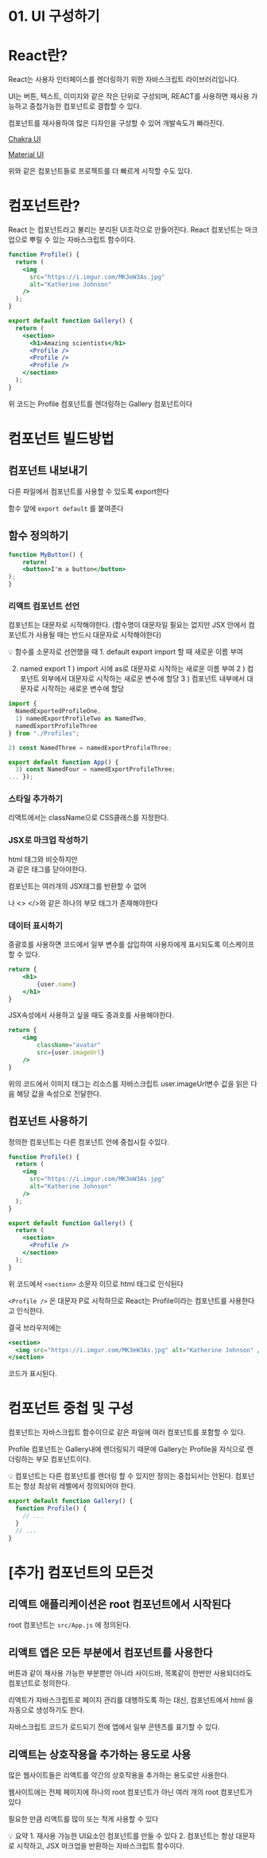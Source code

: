 # 01. UI 구성하기

# React란?

React는 사용자 인터페이스를 렌더링하기 위한 자바스크립트 라이브러리입니다.

UI는 버튼, 텍스트, 이미지와 같은 작은 단위로 구성되며, REACT를 사용하면 재사용 가능하고 중첩가능한 컴포넌트로 결합할 수 있다.

컴포넌트를 재사용하여 많은 디자인을 구성할 수 있어 개발속도가 빠라진다.

[Chakra UI](https://chakra-ui.com/)

[Material UI](https://mui.com/core/)

위와 같은 컴포넌트들로 프로젝트를 더 빠르게 시작할 수도 있다. 

# 컴포넌트란?

React 는 컴포넌트라고 불리는 분리된 UI조각으로 만들어진다. 
React 컴포넌트는 마크업으로 뿌릴 수 있는 자바스크립트 함수이다. 

```jsx
function Profile() {
  return (
    <img
      src="https://i.imgur.com/MK3eW3As.jpg"
      alt="Katherine Johnson"
    />
  );
}

export default function Gallery() {
  return (
    <section>
      <h1>Amazing scientists</h1>
      <Profile />
      <Profile />
      <Profile />
    </section>
  );
}
```

위 코드는 Profile 컴포넌트를 렌더링하는 Gallery 컴포넌트이다

# 컴포넌트 빌드방법

## 컴포넌트 내보내기

다른 파일에서 컴포넌트를 사용할 수 있도록 export한다

함수 앞에 `export default` 를 붙여준다

## 함수 정의하기

```jsx
function MyButton() {
	return(
	<button>I'm a button</button>
);
}
```

### 리액트 컴포넌트 선언

컴포넌트는 대문자로 시작해야한다. 
(함수명이 대문자일 필요는 없지만 JSX 안에서  컴포넌트가 사용될 때는 반드시 대문자로 시작해야한다)

<aside>
💡 함수를 소문자로 선언했을 때
1. default export
  import 할 때 새로운 이름 부여

2. named export
  1 ) import 시에 as로 대문자로 시작하는 새로운 이름 부여
  2 ) 컴포넌트 외부에서 대문자로 시작하는 새로운 변수에 할당
  3 ) 컴포넌트 내부에서 대문자로 시작하는 새로운 변수에 할당

```jsx
import {
  NamedExportedProfileOne,
  1) namedExportProfileTwo as NamedTwo,
  namedExportProfileThree
} from "./Profiles";

2) const NamedThree = namedExportProfileThree;

export default function App() {
  3) const NamedFour = namedExportProfileThree;
... });
```

</aside>

### 스타일 추가하기

리액트에서는 className으로 CSS클래스를 지정한다.

### JSX로 마크업 작성하기

html 태그와 비슷하지만 <br> 과 같은 태그를 닫아야한다.

컴포넌트는 여러개의 JSX태그를 반환할 수 없어  <div></div> 나 <> </>와 같은 하나의 부모 태그가 존재해야한다

### 데이터 표시하기

중괄호를 사용하면 코드에서 일부 변수를 삽입하여 사용자에게 표시되도록 이스케이프 할 수 있다. 

```jsx
return {
	<h1>
		{user.name}
	</h1>
}
```

JSX속성에서 사용하고 싶을 때도 중과호를 사용해야한다.

```jsx
return {
	<img 
		className="avatar"
		src={user.imageUrl}
	/>
}
```

위의 코드에서 이미지 태그는 리소스를 자바스크립트 user.imageUrl변수 값을 읽은 다음 해당 값을 속성으로 전달한다.

## 컴포넌트 사용하기

정의한 컴포넌트는 다른 컴포넌트 안에 중첩시킬 수있다. 

```jsx
function Profile() {
  return (
    <img
      src="https://i.imgur.com/MK3eW3As.jpg"
      alt="Katherine Johnson"
    />
  );
}

export default function Gallery() {
  return (
    <section>
      <Profile />
    </section>
  );
}
```

위 코드에서 `<section>` 소문자 이므로 html 태그로 인식된다

`<Profile />` 은 대문자 P로 시작하므로 React는 Profile이라는 컴포넌트를 사용한다고 인식한다.

결국 브라우저에는

```jsx
<section>
  <img src="https://i.imgur.com/MK3eW3As.jpg" alt="Katherine Johnson" />
</section>
```

코드가 표시된다.

# 컴포넌트 중첩 및 구성

컴포넌트는 자바스크립트 함수이므로 같은 파일에 여러 컴포넌트를 포함할 수 있다.

Profile 컴포넌트는 Gallery내에 렌더링되기 때문에 Gallery는 Profile을 자식으로 렌더링하는 부모 컴포넌트이다.

<aside>
💡 컴포넌트는 다른 컴포넌트를 렌더링 할 수 있지만 정의는 중첩되서는 안된다.
컴포넌트는 항상 최상위 레벨에서 정의되어야 한다.

```jsx
export default function Gallery() {
  function Profile() {
    // ...
  }
  // ...
}
```

</aside>

# [추가] 컴포넌트의 모든것

## 리액트 애플리케이션은 root 컴포넌트에서 시작된다

root 컴포넌트는 `src/App.js` 에 정의된다. 

## 리액트 앱은 모든 부분에서 컴포넌트를 사용한다

버튼과 같이 재사용 가능한 부분뿐만 아니라 사이드바, 목록같이 한번만 사용되더라도 컴포넌트로 정의한다.

리액트가 자바스크립트로 페이지 관리를 대행하도록 하는 대신, 컴포넌트에서 html 을 자동으로 생성하기도 한다.

자바스크립트 코드가 로드되기 전에 앱에서 일부 콘텐츠를 표기할 수 있다.

## 리액트는 상호작용을 추가하는 용도로 사용

많은 웹사이트들은 리액트를 약간의 상호작용을 추가하는 용도로만 사용한다. 

웹사이트에는 전체 페이지에 하나의 root 컴포넌트가 아닌 여러 개의 root 컴포넌트가 있다

필요한 만큼 리액트를 많이 또는 적게 사용할 수 있다

<aside>
💡 요약
1. 재사용 가능한 UI요소인 컴포넌트를 만들 수 있다
2. 컴포넌트는 항상 대문자로 시작하고, JSX 마크업을 반환하는 자바스크립트 함수이다.

</aside>